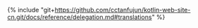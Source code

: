 {% include "git+https://github.com/cctanfujun/kotlin-web-site-cn.git/docs/reference/delegation.md#translations" %}
